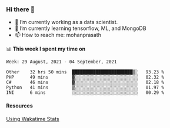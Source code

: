 ### Hi there 👋

- 🔭 I’m currently working as a data scientist.
- 🌱 I’m currently learning tensorflow, ML, and MongoDB
- 📫 How to reach me: mohanprasath

📊 **This week I spent my time on**
<!--START_SECTION:waka-->
```text
Week: 29 August, 2021 - 04 September, 2021

Other    32 hrs 50 mins  ███████████████████████▒░   93.23 % 
PHP      49 mins         ▓░░░░░░░░░░░░░░░░░░░░░░░░   02.32 % 
C#       46 mins         ▓░░░░░░░░░░░░░░░░░░░░░░░░   02.18 % 
Python   41 mins         ▒░░░░░░░░░░░░░░░░░░░░░░░░   01.97 % 
INI      6 mins          ░░░░░░░░░░░░░░░░░░░░░░░░░   00.29 % 
```
<!--END_SECTION:waka-->

#### Resources
[Using Wakatime Stats](https://github.com/marketplace/actions/waka-readme)
